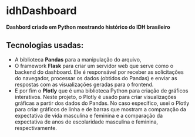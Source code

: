 # idhDashboard
**Dashbord criado em Python mostrando histórico do IDH brasileiro**

## Tecnologias usadas:
- A biblioteca **Pandas** para a manipulação do arquivo,
- O framework **Flask** para criar um servidor web que serve como o backend do dashboard. Ele é responsável por receber as solicitações do navegador, processar os dados (obtidos do Pandas) e enviar as respostas com as visualizações geradas para o frontend.
- E por fim o **Plotly** que é uma biblioteca Python para criação de gráficos interativos. Neste projeto, o Plotly é usado para criar visualizações gráficas a partir dos dados do Pandas. No caso específico, usei o Plotly para criar gráficos de linha e de barras que mostram a comparação da expectativa de vida masculina e feminina e a comparação da expectativa de anos de escolaridade masculina e feminina, respectivamente.
